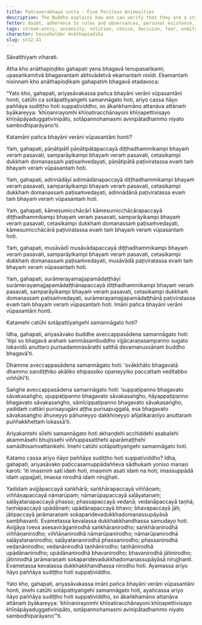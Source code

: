 ```yaml
---
title: Pañcaverabhaya sutta - Five Perilous Animosities
description: The Buddha explains how one can verify that they are a stream-enterer by reflecting on the five perilous animosities, the four factors of stream-entry, and clearly seeing with wisdom the noble principle of dependent co-arising.
fetter: doubt, adherence to rules and observances, personal existence, ignorance
tags: stream-entry, animosity, volition, choice, decision, fear, enmity, suffering, stream-enterer, full awakening, Buddha, Dhamma, Sangha, community, dependent co-arising, dependent origination, ignorance, volitional formations, consciousness, name and form, six sense bases, contact, sensation, feeling, craving, clinging, existence, birth, aging and death, sorrow, lamentation, pain, displeasure, despair, mental distress, collectedness, samadhi, mental composure, wisdom
character: householder Anāthapiṇḍika
slug: sn12.41
---
```


Sāvatthiyaṁ viharati.

Atha kho anāthapiṇḍiko gahapati yena bhagavā tenupasaṅkami; upasaṅkamitvā bhagavantaṁ abhivādetvā ekamantaṁ nisīdi. Ekamantaṁ nisinnaṁ kho anāthapiṇḍikaṁ gahapatiṁ bhagavā etadavoca:

“Yato kho, gahapati, ariyasāvakassa pañca bhayāni verāni vūpasantāni honti, catūhi ca sotāpattiyaṅgehi samannāgato hoti, ariyo cassa ñāyo paññāya sudiṭṭho hoti suppaṭividdho, so ākaṅkhamāno attanāva attānaṁ byākareyya: ‘khīṇanirayomhi khīṇatiracchānayoni khīṇapettivisayo khīṇāpāyaduggativinipāto, sotāpannohamasmi avinipātadhammo niyato sambodhiparāyano’ti.

Katamāni pañca bhayāni verāni vūpasantāni honti?

Yaṁ, gahapati, pāṇātipātī pāṇātipātapaccayā diṭṭhadhammikampi bhayaṁ veraṁ pasavati, samparāyikampi bhayaṁ veraṁ pasavati, cetasikampi dukkhaṁ domanassaṁ paṭisaṁvedayati, pāṇātipātā paṭiviratassa evaṁ taṁ bhayaṁ veraṁ vūpasantaṁ hoti.

Yaṁ, gahapati, adinnādāyī adinnādānapaccayā diṭṭhadhammikampi bhayaṁ veraṁ pasavati, samparāyikampi bhayaṁ veraṁ pasavati, cetasikampi dukkhaṁ domanassaṁ paṭisaṁvedayati, adinnādānā paṭiviratassa evaṁ taṁ bhayaṁ veraṁ vūpasantaṁ hoti.

Yaṁ, gahapati, kāmesumicchācārī kāmesumicchācārapaccayā diṭṭhadhammikampi bhayaṁ veraṁ pasavati, samparāyikampi bhayaṁ veraṁ pasavati, cetasikampi dukkhaṁ domanassaṁ paṭisaṁvedayati, kāmesumicchācārā paṭiviratassa evaṁ taṁ bhayaṁ veraṁ vūpasantaṁ hoti.

Yaṁ, gahapati, musāvādī musāvādapaccayā diṭṭhadhammikampi bhayaṁ veraṁ pasavati, samparāyikampi bhayaṁ veraṁ pasavati, cetasikampi dukkhaṁ domanassaṁ paṭisaṁvedayati, musāvādā paṭiviratassa evaṁ taṁ bhayaṁ veraṁ vūpasantaṁ hoti.

Yaṁ, gahapati, surāmerayamajjapamādaṭṭhāyī surāmerayamajjapamādaṭṭhānapaccayā diṭṭhadhammikampi bhayaṁ veraṁ pasavati, samparāyikampi bhayaṁ veraṁ pasavati, cetasikampi dukkhaṁ domanassaṁ paṭisaṁvedayati, surāmerayamajjapamādaṭṭhānā paṭiviratassa evaṁ taṁ bhayaṁ veraṁ vūpasantaṁ hoti. Imāni pañca bhayāni verāni vūpasantāni honti.

Katamehi catūhi sotāpattiyaṅgehi samannāgato hoti?

Idha, gahapati, ariyasāvako buddhe aveccappasādena samannāgato hoti: ‘itipi so bhagavā arahaṁ sammāsambuddho vijjācaraṇasampanno sugato lokavidū anuttaro purisadammasārathi satthā devamanussānaṁ buddho bhagavā’ti.

Dhamme aveccappasādena samannāgato hoti: ‘svākkhāto bhagavatā dhammo sandiṭṭhiko akāliko ehipassiko opaneyyiko paccattaṁ veditabbo viññūhī’ti.

Saṅghe aveccappasādena samannāgato hoti: ‘suppaṭipanno bhagavato sāvakasaṅgho, ujuppaṭipanno bhagavato sāvakasaṅgho, ñāyappaṭipanno bhagavato sāvakasaṅgho, sāmīcippaṭipanno bhagavato sāvakasaṅgho, yadidaṁ cattāri purisayugāni aṭṭha purisapuggalā, esa bhagavato sāvakasaṅgho āhuneyyo pāhuneyyo dakkhiṇeyyo añjalikaraṇīyo anuttaraṁ puññakkhettaṁ lokassā’ti.

Ariyakantehi sīlehi samannāgato hoti akhaṇḍehi acchiddehi asabalehi akammāsehi bhujissehi viññuppasatthehi aparāmaṭṭhehi samādhisaṁvattanikehi. Imehi catūhi sotāpattiyaṅgehi samannāgato hoti.

Katamo cassa ariyo ñāyo paññāya sudiṭṭho hoti suppaṭividdho? Idha, gahapati, ariyasāvako paṭiccasamuppādaññeva sādhukaṁ yoniso manasi karoti: ‘iti imasmiṁ sati idaṁ hoti, imasmiṁ asati idaṁ na hoti; imassuppādā idaṁ uppajjati, imassa nirodhā idaṁ nirujjhati.

Yadidaṁ avijjāpaccayā saṅkhārā; saṅkhārapaccayā viññāṇaṁ; viññāṇapaccayā nāmarūpaṁ; nāmarūpapaccayā saḷāyatanaṁ; saḷāyatanapaccayā phasso; phassapaccayā vedanā; vedanāpaccayā taṇhā; taṇhāpaccayā upādānaṁ; upādānapaccayā bhavo; bhavapaccayā jāti; jātipaccayā jarāmaraṇaṁ sokaparidevadukkhadomanassupāyāsā sambhavanti. Evametassa kevalassa dukkhakkhandhassa samudayo hoti. Avijjāya tveva asesavirāganirodhā saṅkhāranirodho; saṅkhāranirodhā viññāṇanirodho; viññāṇanirodhā nāmarūpanirodho; nāmarūpanirodhā saḷāyatananirodho; saḷāyatananirodhā phassanirodho; phassanirodhā vedanānirodho; vedanānirodhā taṇhānirodho; taṇhānirodhā upādānanirodho; upādānanirodhā bhavanirodho; bhavanirodhā jātinirodho; jātinirodhā jarāmaraṇaṁ sokaparidevadukkhadomanassupāyāsā nirujjhanti. Evametassa kevalassa dukkhakkhandhassa nirodho hoti. Ayamassa ariyo ñāyo paññāya sudiṭṭho hoti suppaṭividdho.

Yato kho, gahapati, ariyasāvakassa imāni pañca bhayāni verāni vūpasantāni honti, imehi catūhi sotāpattiyaṅgehi samannāgato hoti, ayañcassa ariyo ñāyo paññāya sudiṭṭho hoti suppaṭividdho, so ākaṅkhamāno attanāva attānaṁ byākareyya: ‘khīṇanirayomhi khīṇatiracchānayoni khīṇapettivisayo khīṇāpāyaduggativinipāto, sotāpannohamasmi avinipātadhammo niyato sambodhiparāyano’”ti.
